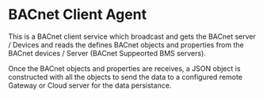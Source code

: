 # BACnet Client Agent

This is a BACnet client service which broadcast and gets the BACnet server / Devices and reads the defines BACnet objects and properties from the BACnet devices / Server (BACnet Suppeorted BMS servers). 

Once the BACnet objects and properties are receives, a JSON object is constructed with all the objects to send the data to a configured remote Gateway or Cloud server for the data persistance. 
